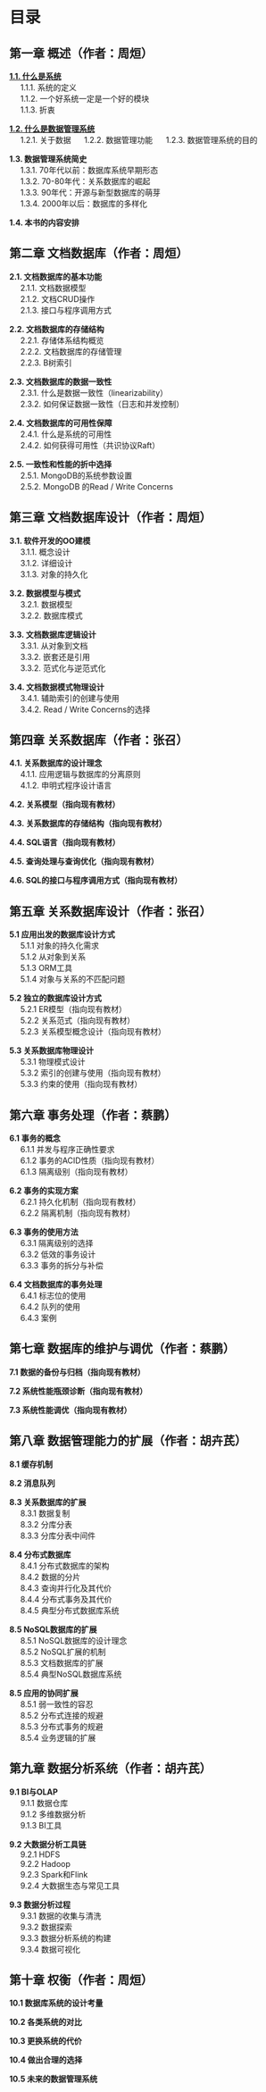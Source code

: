 # 目录

## 第一章 概述（作者：周烜）
__[1.1. 什么是系统](chapter1.1.md)__  
&nbsp;&nbsp;&nbsp;&nbsp; 1.1.1. 系统的定义  
&nbsp;&nbsp;&nbsp;&nbsp; 1.1.2. 一个好系统一定是一个好的模块  
&nbsp;&nbsp;&nbsp;&nbsp; 1.1.3. 折衷  

__[1.2. 什么是数据管理系统](chapter1.2.md)__   
&nbsp;&nbsp;&nbsp;&nbsp; 1.2.1. 关于数据 
&nbsp;&nbsp;&nbsp;&nbsp; 1.2.2. 数据管理功能
&nbsp;&nbsp;&nbsp;&nbsp; 1.2.3. 数据管理系统的目的

__1.3. 数据管理系统简史__  
&nbsp;&nbsp;&nbsp;&nbsp; 1.3.1. 70年代以前：数据库系统早期形态  
&nbsp;&nbsp;&nbsp;&nbsp; 1.3.2. 70-80年代：关系数据库的崛起  
&nbsp;&nbsp;&nbsp;&nbsp; 1.3.3. 90年代：开源与新型数据库的萌芽  
&nbsp;&nbsp;&nbsp;&nbsp; 1.3.4. 2000年以后：数据库的多样化  

__1.4. 本书的内容安排__
	
## 第二章 文档数据库（作者：周烜）
__2.1. 文档数据库的基本功能__  
&nbsp;&nbsp;&nbsp;&nbsp; 2.1.1. 文档数据模型  
&nbsp;&nbsp;&nbsp;&nbsp; 2.1.2. 文档CRUD操作  
&nbsp;&nbsp;&nbsp;&nbsp; 2.1.3. 接口与程序调用方式  

__2.2. 文档数据库的存储结构__  
&nbsp;&nbsp;&nbsp;&nbsp; 2.2.1. 存储体系结构概览  
&nbsp;&nbsp;&nbsp;&nbsp; 2.2.2. 文档数据库的存储管理  
&nbsp;&nbsp;&nbsp;&nbsp; 2.2.3. B树索引  

__2.3. 文档数据库的数据一致性__  
&nbsp;&nbsp;&nbsp;&nbsp; 2.3.1. 什么是数据一致性（linearizability）  
&nbsp;&nbsp;&nbsp;&nbsp; 2.3.2. 如何保证数据一致性（日志和并发控制）  

__2.4. 文档数据库的可用性保障__  
&nbsp;&nbsp;&nbsp;&nbsp; 2.4.1. 什么是系统的可用性  
&nbsp;&nbsp;&nbsp;&nbsp; 2.4.2. 如何获得可用性（共识协议Raft） 

__2.5. 一致性和性能的折中选择__  
&nbsp;&nbsp;&nbsp;&nbsp; 2.5.1. MongoDB的系统参数设置  
&nbsp;&nbsp;&nbsp;&nbsp; 2.5.2. MongoDB 的Read / Write Concerns  
		
## 第三章 文档数据库设计（作者：周烜）
__3.1. 软件开发的OO建模__  
&nbsp;&nbsp;&nbsp;&nbsp; 3.1.1. 概念设计  
&nbsp;&nbsp;&nbsp;&nbsp; 3.1.2. 详细设计  
&nbsp;&nbsp;&nbsp;&nbsp; 3.1.3. 对象的持久化  

__3.2. 数据模型与模式__  
&nbsp;&nbsp;&nbsp;&nbsp; 3.2.1. 数据模型  
&nbsp;&nbsp;&nbsp;&nbsp; 3.2.2. 数据库模式  

__3.3. 文档数据库逻辑设计__  
&nbsp;&nbsp;&nbsp;&nbsp; 3.3.1. 从对象到文档  
&nbsp;&nbsp;&nbsp;&nbsp; 3.3.2. 嵌套还是引用  
&nbsp;&nbsp;&nbsp;&nbsp; 3.3.2. 范式化与逆范式化  

__3.4. 文档数据模式物理设计__  
&nbsp;&nbsp;&nbsp;&nbsp; 3.4.1. 辅助索引的创建与使用  
&nbsp;&nbsp;&nbsp;&nbsp; 3.4.2. Read / Write Concerns的选择  
		
## 第四章 关系数据库（作者：张召）
__4.1. 关系数据库的设计理念__  
&nbsp;&nbsp;&nbsp;&nbsp; 4.1.1. 应用逻辑与数据库的分离原则  
&nbsp;&nbsp;&nbsp;&nbsp; 4.1.2. 申明式程序设计语言  

__4.2. 关系模型（指向现有教材）__

__4.3. 关系数据库的存储结构（指向现有教材）__  

__4.4. SQL语言（指向现有教材）__  

__4.5. 查询处理与查询优化（指向现有教材）__  

__4.6. SQL的接口与程序调用方式（指向现有教材）__  
	
## 第五章 关系数据库设计（作者：张召）
__5.1 应用出发的数据库设计方式__  
&nbsp;&nbsp;&nbsp;&nbsp; 5.1.1 对象的持久化需求  
&nbsp;&nbsp;&nbsp;&nbsp; 5.1.2 从对象到关系  
&nbsp;&nbsp;&nbsp;&nbsp; 5.1.3 ORM工具  
&nbsp;&nbsp;&nbsp;&nbsp; 5.1.4 对象与关系的不匹配问题  

__5.2 独立的数据库设计方式__  
&nbsp;&nbsp;&nbsp;&nbsp; 5.2.1 ER模型（指向现有教材）  
&nbsp;&nbsp;&nbsp;&nbsp; 5.2.2 关系范式（指向现有教材）  
&nbsp;&nbsp;&nbsp;&nbsp; 5.2.3 关系模型概念设计（指向现有教材）  

__5.3 关系数据库物理设计__  
&nbsp;&nbsp;&nbsp;&nbsp; 5.3.1 物理模式设计  
&nbsp;&nbsp;&nbsp;&nbsp; 5.3.2 索引的创建与使用（指向现有教材）  
&nbsp;&nbsp;&nbsp;&nbsp; 5.3.3 约束的使用（指向现有教材）  

## 第六章 事务处理（作者：蔡鹏）
__6.1 事务的概念__  
&nbsp;&nbsp;&nbsp;&nbsp; 6.1.1 并发与程序正确性要求  
&nbsp;&nbsp;&nbsp;&nbsp; 6.1.2 事务的ACID性质（指向现有教材）  
&nbsp;&nbsp;&nbsp;&nbsp; 6.1.3 隔离级别（指向现有教材）  

__6.2 事务的实现方案__  
&nbsp;&nbsp;&nbsp;&nbsp; 6.2.1 持久化机制（指向现有教材）  
&nbsp;&nbsp;&nbsp;&nbsp; 6.2.2 隔离机制（指向现有教材）  

__6.3 事务的使用方法__  
&nbsp;&nbsp;&nbsp;&nbsp; 6.3.1 隔离级别的选择  
&nbsp;&nbsp;&nbsp;&nbsp; 6.3.2 低效的事务设计  
&nbsp;&nbsp;&nbsp;&nbsp; 6.3.3 事务的拆分与补偿  

__6.4 文档数据库的事务处理__  
&nbsp;&nbsp;&nbsp;&nbsp; 6.4.1 标志位的使用  
&nbsp;&nbsp;&nbsp;&nbsp; 6.4.2 队列的使用  
&nbsp;&nbsp;&nbsp;&nbsp; 6.4.3 案例  

## 第七章 数据库的维护与调优（作者：蔡鹏）
__7.1 数据的备份与归档（指向现有教材）__

__7.2 系统性能瓶颈诊断（指向现有教材）__

__7.3 系统性能调优（指向现有教材）__  

## 第八章 数据管理能力的扩展（作者：胡卉芪）
__8.1 缓存机制__

__8.2 消息队列__  

__8.3 关系数据库的扩展__  
&nbsp;&nbsp;&nbsp;&nbsp; 8.3.1 数据复制  
&nbsp;&nbsp;&nbsp;&nbsp; 8.3.2 分库分表  
&nbsp;&nbsp;&nbsp;&nbsp; 8.3.3 分库分表中间件  

__8.4 分布式数据库__  
&nbsp;&nbsp;&nbsp;&nbsp; 8.4.1 分布式数据库的架构  
&nbsp;&nbsp;&nbsp;&nbsp; 8.4.2 数据的分片  
&nbsp;&nbsp;&nbsp;&nbsp; 8.4.3 查询并行化及其代价  
&nbsp;&nbsp;&nbsp;&nbsp; 8.4.4 分布式事务及其代价  
&nbsp;&nbsp;&nbsp;&nbsp; 8.4.5 典型分布式数据库系统  

__8.5 NoSQL数据库的扩展__  
&nbsp;&nbsp;&nbsp;&nbsp; 8.5.1 NoSQL数据库的设计理念  
&nbsp;&nbsp;&nbsp;&nbsp; 8.5.2 NoSQL扩展的机制  
&nbsp;&nbsp;&nbsp;&nbsp; 8.5.3 文档数据库的扩展  
&nbsp;&nbsp;&nbsp;&nbsp; 8.5.4 典型NoSQL数据库系统  

__8.5 应用的协同扩展__  
&nbsp;&nbsp;&nbsp;&nbsp; 8.5.1 弱一致性的容忍  
&nbsp;&nbsp;&nbsp;&nbsp; 8.5.2 分布式连接的规避  
&nbsp;&nbsp;&nbsp;&nbsp; 8.5.3 分布式事务的规避  
&nbsp;&nbsp;&nbsp;&nbsp; 8.5.4 业务逻辑的扩展  
		
## 第九章 数据分析系统（作者：胡卉芪）
__9.1 BI与OLAP__  
&nbsp;&nbsp;&nbsp;&nbsp; 9.1.1 数据仓库  
&nbsp;&nbsp;&nbsp;&nbsp; 9.1.2 多维数据分析  
&nbsp;&nbsp;&nbsp;&nbsp; 9.1.3 BI工具  

__9.2 大数据分析工具链__  
&nbsp;&nbsp;&nbsp;&nbsp; 9.2.1 HDFS  
&nbsp;&nbsp;&nbsp;&nbsp; 9.2.2 Hadoop  
&nbsp;&nbsp;&nbsp;&nbsp; 9.2.3 Spark和Flink  
&nbsp;&nbsp;&nbsp;&nbsp; 9.2.4 大数据生态与常见工具  

__9.3 数据分析过程__  
&nbsp;&nbsp;&nbsp;&nbsp; 9.3.1 数据的收集与清洗  
&nbsp;&nbsp;&nbsp;&nbsp; 9.3.2 数据探索  
&nbsp;&nbsp;&nbsp;&nbsp; 9.3.3 数据分析系统的构建  
&nbsp;&nbsp;&nbsp;&nbsp; 9.3.4 数据可视化  

## 第十章 权衡（作者：周烜）
__10.1 数据库系统的设计考量__  

__10.2 各类系统的对比__  

__10.3 更换系统的代价__  

__10.4 做出合理的选择__  

__10.5 未来的数据管理系统__  
 
